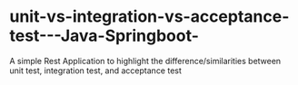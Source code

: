 # unit-vs-integration-vs-acceptance-test---Java-Springboot-
A simple Rest Application to highlight the difference/similarities between unit test, integration test, and acceptance test
